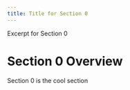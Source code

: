 ```yaml
---
title: Title for Section 0
---
```


Excerpt for Section 0

<!--more-->

# Section 0 Overview

Section 0 is the cool section
